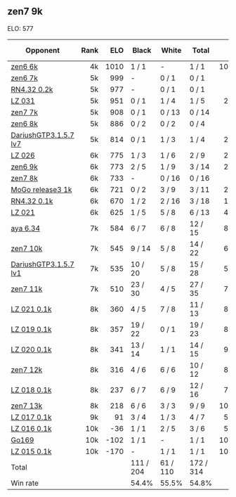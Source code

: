 ## zen7 9k ##

ELO: 577

Opponent | Rank | ELO | Black | White | Total | Win rate
---------|-----:|----:|-------|-------|-------|-------:
[zen6 6k](zen6%206k.md) | 4k | 1010 | 1 / 1 | - | 1 / 1 | 100.0%
[zen6 7k](zen6%207k.md) | 5k | 999 | - | 0 / 1 | 0 / 1 | 0.0%
[RN4.32 0.2k](RN4.32%200.2k.md) | 5k | 977 | - | 0 / 1 | 0 / 1 | 0.0%
[LZ 031](LZ%20031.md) | 5k | 951 | 0 / 1 | 1 / 4 | 1 / 5 | 20.0%
[zen7 7k](zen7%207k.md) | 5k | 908 | 0 / 1 | 0 / 13 | 0 / 14 | 0.0%
[zen6 8k](zen6%208k.md) | 5k | 886 | 0 / 2 | 0 / 2 | 0 / 4 | 0.0%
[DariushGTP3.1.5.7 lv7](DariushGTP3.1.5.7%20lv7.md) | 5k | 814 | 0 / 1 | 1 / 3 | 1 / 4 | 25.0%
[LZ 026](LZ%20026.md) | 6k | 775 | 1 / 3 | 1 / 6 | 2 / 9 | 22.2%
[zen6 9k](zen6%209k.md) | 6k | 773 | 2 / 5 | 1 / 9 | 3 / 14 | 21.4%
[zen7 8k](zen7%208k.md) | 6k | 733 | - | 0 / 16 | 0 / 16 | 0.0%
[MoGo release3 1k](MoGo%20release3%201k.md) | 6k | 721 | 0 / 2 | 3 / 9 | 3 / 11 | 27.3%
[RN4.32 0.1k](RN4.32%200.1k.md) | 6k | 670 | 1 / 2 | 2 / 16 | 3 / 18 | 16.7%
[LZ 021](LZ%20021.md) | 6k | 625 | 1 / 5 | 5 / 8 | 6 / 13 | 46.2%
[aya 6.34](aya%206.34.md) | 7k | 584 | 6 / 7 | 6 / 8 | 12 / 15 | 80.0%
[zen7 10k](zen7%2010k.md) | 7k | 545 | 9 / 14 | 5 / 8 | 14 / 22 | 63.6%
[DariushGTP3.1.5.7 lv1](DariushGTP3.1.5.7%20lv1.md) | 7k | 535 | 10 / 20 | 5 / 8 | 15 / 28 | 53.6%
[zen7 11k](zen7%2011k.md) | 7k | 510 | 23 / 30 | 4 / 5 | 27 / 35 | 77.1%
[LZ 021 0.1k](LZ%20021%200.1k.md) | 8k | 360 | 4 / 5 | 7 / 8 | 11 / 13 | 84.6%
[LZ 019 0.1k](LZ%20019%200.1k.md) | 8k | 357 | 19 / 22 | 0 / 1 | 19 / 23 | 82.6%
[LZ 020 0.1k](LZ%20020%200.1k.md) | 8k | 341 | 13 / 14 | 1 / 1 | 14 / 15 | 93.3%
[zen7 12k](zen7%2012k.md) | 8k | 316 | 4 / 6 | 6 / 6 | 10 / 12 | 83.3%
[LZ 018 0.1k](LZ%20018%200.1k.md) | 8k | 237 | 6 / 7 | 6 / 9 | 12 / 16 | 75.0%
[zen7 13k](zen7%2013k.md) | 8k | 218 | 6 / 6 | 3 / 3 | 9 / 9 | 100.0%
[LZ 017 0.1k](LZ%20017%200.1k.md) | 9k | 91 | 3 / 4 | 1 / 3 | 4 / 7 | 57.1%
[LZ 016 0.1k](LZ%20016%200.1k.md) | 10k | -36 | 1 / 1 | 2 / 5 | 3 / 6 | 50.0%
[Go169](Go169.md) | 10k | -102 | 1 / 1 | - | 1 / 1 | 100.0%
[LZ 015 0.1k](LZ%20015%200.1k.md) | 10k | -170 | - | 1 / 1 | 1 / 1 | 100.0%
Total | | | 111 / 204 | 61 / 110 | 172 / 314 | 
Win rate| | | 54.4% | 55.5% | 54.8% | 

